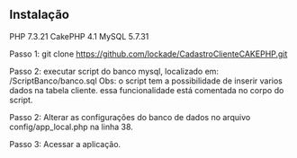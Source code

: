 

## Instalação

PHP 	7.3.21
CakePHP 4.1
MySQL 	5.7.31

Passo 1: git clone https://github.com/lockade/CadastroClienteCAKEPHP.git

Passo 2: executar script do banco mysql, localizado em: /ScriptBanco/banco.sql
Obs: o script tem a possibilidade de inserir varios dados na tabela cliente. essa funcionalidade está comentada no corpo do script.

Passo 2: Alterar as configurações do banco de dados no arquivo config/app_local.php na linha 38.

Passo 3: Acessar a aplicação.
